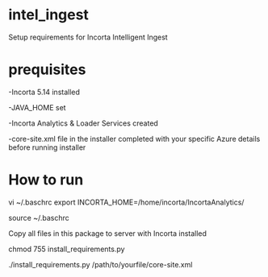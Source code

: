 # intel_ingest
 Setup requirements for Incorta Intelligent Ingest

 # prequisites

 -Incorta 5.14 installed

 -JAVA_HOME set

 -Incorta Analytics & Loader Services created

 -core-site.xml file in the installer completed with your specific Azure details before running installer

# How to run
 vi ~/.baschrc
export INCORTA_HOME=/home/incorta/IncortaAnalytics/

source ~/.baschrc

Copy all files in this package to server with Incorta installed

chmod 755 install_requirements.py

./install_requirements.py /path/to/yourfile/core-site.xml
